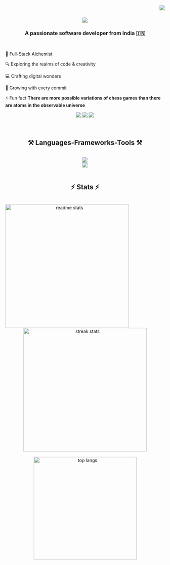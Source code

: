 <img align="right" src="https://visitor-badge.laobi.icu/badge?page_id=ShishirBagalkot.ShishirBagalkot" />

<h1 align="center">
    <img src="https://readme-typing-svg.herokuapp.com/?font=Righteous&size=35&center=true&vCenter=true&width=500&height=70&duration=4000&lines=Hi+There!+👋;+I'm+Shishir+Bagalkot!;" />
</h1>

<h3 align="center">A passionate software developer from India 🇮🇳</h3>

<br/>

<div align="left">
  
🚀 Full-Stack Alchemist
 
🔍 Exploring the realms of code & creativity
  
💻 Crafting digital wonders
  
🌱 Growing with every commit

⚡ Fun fact **There are more possible variations of chess games than there are atoms in the observable universe**

 </div>
 
<div align="center"> 
  <a href="mailto:shishir.bagalkot@gmail.com">
    <img src="https://img.shields.io/badge/Gmail-333333?style=for-the-badge&logo=gmail&logoColor=red" />
  </a>
  <a href="https://www.linkedin.com/in/shishir-bagalkot-1045ba67/" target="_blank">
    <img src="https://img.shields.io/badge/LinkedIn-0077B5?style=for-the-badge&logo=linkedin&logoColor=white" target="_blank" />
  </a>
  <a href="https://shishir-bagalkot.netlify.app/" target="_blank">
     <img src="https://img.shields.io/badge/Portfolio-FF5722?style=for-the-badge&logo=todoist&logoColor=white" target="_blank" /> <!-- sqlite, safari, google-chrome are other good icon options -->
  </a>
</div>

<br/>

<br/>
 
<h2 align="center">⚒️ Languages-Frameworks-Tools ⚒️</h2>
<br/>
<div align="center">
    <img src="https://skillicons.dev/icons?i=java,angular,python"/><br>
    <img src="https://skillicons.dev/icons?i=aws,cassandra,postgresql,elasticsearch,redis"/>
</div>

<br/>

<h2 align="center">⚡ Stats ⚡</h2>
<br>
<div align="center">
  <img width="390" src="https://github-readme-stats-salesp07.vercel.app/api?username=ShishirBagalkot&count_private=true&show_icons=true&theme=react&rank_icon=github&border_radius=10" alt="readme stats" />
  <span style="margin: 0 100px;"></span>
  <img width="390" src="https://github-readme-streak-stats-salesp07.vercel.app/?user=ShishirBagalkot&count_private=true&theme=react&border_radius=10" alt="streak stats"/>
  <br/><br/>
  <img width="325" align="center" src="https://github-readme-stats-salesp07.vercel.app/api/top-langs/?username=ShishirBagalkot&hide=HTML&langs_count=8&layout=compact&theme=react&border_radius=10&size_weight=0.5&count_weight=0.5&exclude_repo=github-readme-stats" alt="top langs" />
</div>

<!-- <br/><br/>

<hr/>

<br/>

<div align="center">
<a href='https://ko-fi.com/V7V4RAK9C' target='_blank'><img height='64' style='border:0px;height:64px;' src='https://storage.ko-fi.com/cdn/kofi1.png?v=3' border='0' alt='Buy Me a Coffee at ko-fi.com' /></a>
</div> 

<br/>-->
